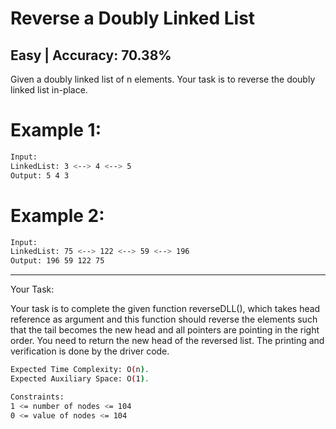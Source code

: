 # Reverse a Doubly Linked List

## Easy   |  Accuracy: 70.38%

<p>Given a doubly linked list of n elements. Your task is to reverse the doubly linked list in-place.</p>

# Example 1:

```bash
Input:
LinkedList: 3 <--> 4 <--> 5
Output: 5 4 3
```

# Example 2:
```bash
Input:
LinkedList: 75 <--> 122 <--> 59 <--> 196
Output: 196 59 122 75
```

<hr>

<span>Your Task:</span>
<p>Your task is to complete the given function reverseDLL(), which takes head reference as argument and this function should reverse the elements such that the tail becomes the new head and all pointers are pointing in the right order. You need to return the new head of the reversed list. The printing and verification is done by the driver code.</p>

```bash
Expected Time Complexity: O(n).
Expected Auxiliary Space: O(1).

Constraints:
1 <= number of nodes <= 104
0 <= value of nodes <= 104

```
